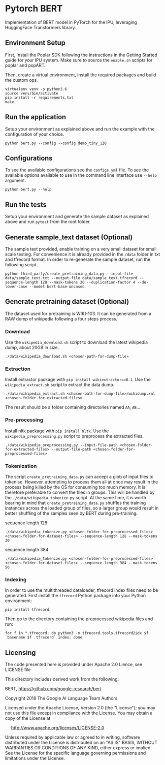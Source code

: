 # Pytorch BERT

Implementation of BERT model in PyTorch for the IPU, leveraging HuggingFace Transformers library.

## Environment Setup

First, Install the Poplar SDK following the instructions in the Getting Started guide for your IPU system. Make sure to source the `enable.sh` scripts for poplar and popART.

Then, create a virtual environment, install the required packages and build the custom ops.

```console
virtualenv venv -p python3.6
source venv/bin/activate
pip install -r requirements.txt
make
```

## Run the application

Setup your environment as explained above and run the example with the configuration of your choice.

```console
python bert.py --config --config demo_tiny_128
```

## Configurations

To see the available configurations see the `configs.yml` file.
To see the available options available to use in the command line interface use `--help` argument.

```console
python bert.py --help
```

## Run the tests

Setup your environment and generate the sample dataset as explained above and run `pytest` from the root folder.


## Generate sample_text dataset (Optional)

The sample text provided, enable training on a very small dataset for small scale testing.
For convenience it is already provided in the `/data` folder in txt and tfrecord format.
In order to re-generate the sample dataset, run the following script.

```console
python third_party/create_pretraining_data.py --input-file data/sample_text.txt --output-file data/sample_text.tfrecord --sequence-length 128 --mask-tokens 20 --duplication-factor 4 --do-lower-case --model bert-base-uncased
```

## Generate pretraining dataset (Optional)

The dataset used for pretraining is WIKI-103. It can be generated from a RAW dump of wikipedia following a four steps process.

### Download

Use the `wikipedia_download.sh` script to download the latest wikipedia dump, about 20GB in size.

```console
./data/wikipedia_download.sh <chosen-path-for-dump-file>
```

### Extraction

Install extractor package with `pip install wikiextractor==0.1`.
Use the `wikipedia_extract.sh` script to extract the data dump.

```console
./data/wikipedia_extract.sh <chosen-path-for-dump-file>/wikidump.xml <chosen-folder-for-extracted-files>
```

The result should be a folder containing directories named `AA`, `AB`...

### Pre-processing

Install nltk package with `pip install nltk`.
Use the `wikipedia_preprocessing.py` script to preprocess the extracted files.

```console
./data/wikipedia_preprocessing.py --input-file-path <chosen-folder-for-extracted-files> --output-file-path <chosen-folder-for-preprocessed-files>
```

### Tokenization

The script `create_pretraining_data.py` can accept a glob of input files to tokenise. However, attempting to process them all at once may result in the process being killed by the OS for consuming too much memory. It is therefore preferable to convert the files in groups. This will be handled by the `./data/wikipedia_tokenize.py` script. At the same time, it is worth bearing in mind that `create_pretraining_data.py` shuffles the training instances across the loaded group of files, so a larger group would result in better shuffling of the samples seen by BERT during pre-training.

sequence length 128
```console
./data/wikipedia_tokenize.py <chosen-folder-for-preprocessed-files> <chosen-folder-for-dataset-files> --sequence-length 128 --mask-tokens 20
```

sequence length 384
```console
./data/wikipedia_tokenize.py <chosen-folder-for-preprocessed-files> <chosen-folder-for-dataset-files> --sequence-length 384 --mask-tokens 56
```

### Indexing

In order to use the multithreaded dataloader, tfrecord index files need to be generated.
First install the `tfrecord` Python package into your Python environment:

```console
pip install tfrecord
```

Then go to the directory containing the preprocessed wikipedia files and run:

```console
for f in *.tfrecord; do python3 -m tfrecord.tools.tfrecord2idx $f `basename $f .tfrecord`.index; done
```

## Licensing

The code presented here is provided under Apache 2.0 Lience, see LICENSE file

This directory includes derived work from the following:

BERT, https://github.com/google-research/bert

Copyright 2018 The Google AI Language Team Authors.

Licensed under the Apache License, Version 2.0 (the "License");
you may not use this file except in compliance with the License.
You may obtain a copy of the License at

     http://www.apache.org/licenses/LICENSE-2.0

Unless required by applicable law or agreed to in writing, software
distributed under the License is distributed on an "AS IS" BASIS,
WITHOUT WARRANTIES OR CONDITIONS OF ANY KIND, either express or implied.
See the License for the specific language governing permissions and
limitations under the License.
